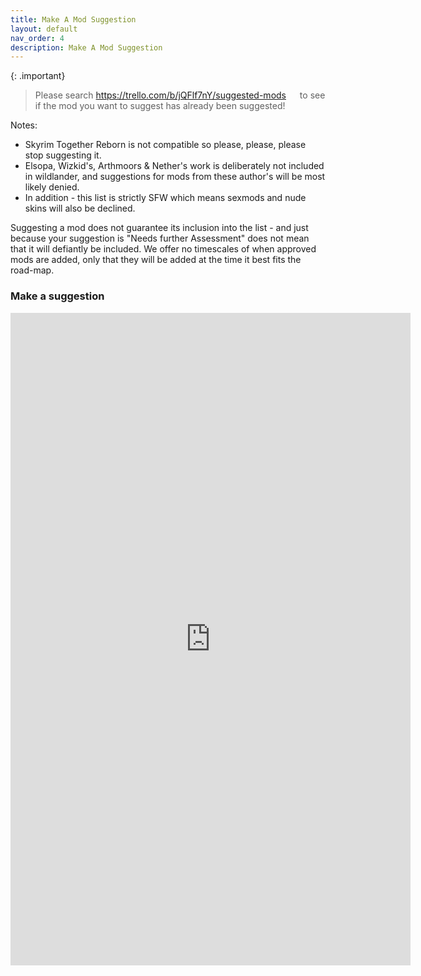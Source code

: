```yaml
---
title: Make A Mod Suggestion
layout: default
nav_order: 4
description: Make A Mod Suggestion
---
```


{: .important}
> Please search <a href="https://trello.com/b/jQFlf7nY/suggested-mods " target="_blank" rel="noopener noreferrer">https://trello.com/b/jQFlf7nY/suggested-mods  <svg viewBox="0 0 24 24" aria-labelledby="svg-external-link-title" width="1em" height="1em"><use xlink:href="#svg-external-link"></use></svg></a> to see if the mod you want to suggest has already been suggested!

Notes:
* Skyrim Together Reborn is not compatible so please, please, please stop suggesting it.
* Elsopa, Wizkid's,  Arthmoors & Nether's work is deliberately not included in wildlander, and suggestions for mods from these author's will be most likely denied.
* In addition - this list is strictly SFW which means sexmods and nude skins will also be declined.

Suggesting a mod does not guarantee its inclusion into the list - and just because your suggestion is "Needs further Assessment" does not mean that it will defiantly be included. We offer no timescales of when approved mods are added, only that they will be added at the time it best fits the road-map. 

### Make a suggestion

<iframe src="https://docs.google.com/forms/d/e/1FAIpQLScnLUQqk_yhHXSLYr0Rhmx8IRgZQBH1VNadzr_2aj84scJyGw/viewform?embedded=true" width="640" height="1044" align="left" frameborder="0" marginheight="0" marginwidth="0"> Loading…</iframe>